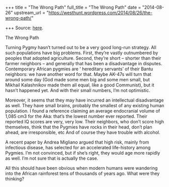 +++
title = "The Wrong Path"
full_title = "The Wrong Path"
date = "2014-08-26"
upstream_url = "https://westhunt.wordpress.com/2014/08/26/the-wrong-path/"

+++
Source: [here](https://westhunt.wordpress.com/2014/08/26/the-wrong-path/).

The Wrong Path

Turning Pygmy hasn’t turned out to be a very good long-run strategy. All
such populations have big problems. First, they’re vastly outnumbered
by peoples that adopted agriculture. Second, they’re short – shorter
than their farmer neighbors – and generally that has been a
disadvantage in disputes. Contemporary African pygmies are ‘ hereditary
servants’ of their Bantu neighbors: we have another word for that.
Maybe AK-47s will turn that around some day (God made some men big and
some men small, but Mikhail Kalashnikov made them all equal, like a good
Communist), but it hasn’t happened yet. And with their small numbers,
I’m not optimistic.

Moreover, it seems that they may have incurred an intellectual
disadvantage as well. They have small brains, probably the smallest of
any existing human population. I found a reference claiming an average
endocranial volume of 1,085 cm3 for the Aka: that’s the lowest number
ever reported. Their reported IQ scores are very, very low. Their
neighbors, who don’t score high themselves, think that the Pygmies have
rocks in their head, don’t plan ahead, are irresponsible, etc And of
course they have trouble with alcohol.

A recent paper by Andrea Migliano argued that high risk, mainly from
infectious disease, has selected for an accelerated life-history among
Pygmies. I’m not convinced, but if she’s right, they would age more
rapidly as well. I’m not sure that is actually the case.

All this should have been obvious when modern humans were wandering into
the African rainforest tens of thousands of years ago. What were they
thinking?



